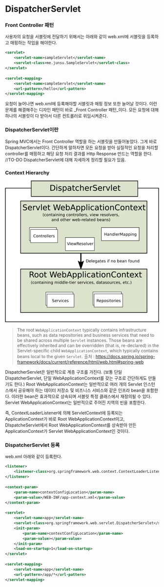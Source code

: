 # DispatcherServlet



### Front Controller 패턴

사용자의 요청을 서블릿에 전달하기 위해서는 아래와 같이 web.xml에 서블릿을 등록하고 매핑하는 작업을 해야한다.

```xml
<servlet>
	<servlet-name>sampleServlet</servlet-name>
	<servlet-class>me.junsu.SampleServlet</servlet-class>
</servlet>

<servlet-mapping>
	<servlet-name>sampleServlet</servlet-name>
	<url-pattern>/hello</url-pattern>
</servlet-mapping>
```
요청이 늘어나면 web.xml에 등록해야할 서블릿과 매핑 정보 또한 늘어날 것이다. 
이런 문제를 해결해주는 디자인 패턴이 바로 _Front Controller 패턴_이다. 
모든 요청에 대해 하나의 서블릿이 다 받아서 다른 컨트롤러로 위임시켜준다. 

### DispatcherServlet이란
Spring MVC에서는 Front Controller 역할을 하는 서블릿을 만들어놓았다. 그게 바로 DispatcherServlet이다.
간단하게 말하자면 모든 요청을 받아 실질적인 요청을 처리할 controller를 매핑하고 해당 요청 처리 결과를 Http Response 만드는 역할을 한다.
//TO-DO DispatcherServlet에 대해 자세하게 정리할 필요가 있음. 



### Context Hierarchy

![mvc-hierarchy](/JSP/image/mvc-context-hierarchy.png)

> The root `WebApplicationContext` typically contains infrastructure beans, such as data repositories and business services that need to be shared across multiple `Servlet` instances. Those beans are effectively inherited and can be overridden (that is, re-declared) in the Servlet-specific child `WebApplicationContext`, which typically contains beans local to the given `Servlet`.
출처 : https://docs.spring.io/spring-framework/docs/current/reference/html/web.html#spring-web

DispatcherServlet은 일반적으로 계층 구조를 가진다. (보통 단일 DispatcherServlet, 단일 WebApplicationContext를 갖는 구조로 간단하게도 만들기도 한다.)
Root WebApplicationContext는 일반적으로 여러 개의 Servlet 인스턴스에서 공유해야 하는 데이터 저장소 및 비즈니스 서비스와 같은 인프라 bean을 포함한다.
이러한 bean은 효과적으로 상속되며 서블릿 특정 클래스에서 재정의될 수 있다.
Servlet WebApplicationContext는 일반적으로 주어진 지역의 빈을 포함한다.

즉, ContextLoaderListener에 의해 ServletContext에 등록되는 ApplicationContext가 바로 Root WebApplicationContext이고,
DIspatcheServlet에서 Root WebApplicationContext를 상속받아 만든 ApplicationContext가 Servlet WebApplicationContext인 것이다.



### DispatcherServlet 등록
web.xml 아래와 같이 등록한다.

```xml
<listener>
	<listener-class>org.springframework.web.context.ContextLoaderListener</listener-class>
</listener>

<context-param>
	<param-name>contextConfigLocation</param-name>
	<param-value>/WEB-INF/app-context.xml</param-value>
</context-param>

<servlet>
	<servlet-name>app</servlet-name>
	<servlet-class>org.springframework.web.servlet.DispatcherServlet</servlet-class>
	<init-param>
		<param-name>contextConfigLocation</param-name>
		<param-value></param-value>
	</init-param>
	<load-on-startup>1</load-on-startup>
</servlet>

<servlet-mapping>
	<servlet-name>app</servlet-name>
	<url-pattern>/app/*</url-pattern>
</servlet-mapping>
```

